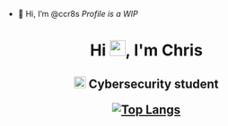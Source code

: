 - 👋 Hi, I’m @ccr8s
                                            *Profile is a WIP*

<h1 align="center">Hi <img src="https://github.com/ccr8s/ccr8s/blob/main/icons/Hi.gif" width="28px">, I'm Chris</h1>
<h2 align="center">
  <img src="https://komarev.com/ghpvc/?username=ccr8s&color=dc143c&style=for-the-badge" alt="Profile Views" style="height:21px;">
  Cybersecurity student
  <!--- <a ef="https://[your-portfolio-link]">
    <img src="https://img.shields.io/badge/Portfolio-543DE0?style=for-the-badge&logo=About.me&logoColor=white" alt="Portfolio" style="height:22px;">
  </a>
</h2>

 <details>
  <summary><h2> <img align="center" src="https://github.com/[YourUsername]/[YourUsername]/blob/main/icons/stats.gif" width="32"/> Stats</h2></summary>
  <div align="center">
    ![](https://github-readme-stats.vercel.app/api?username=ccr8s&theme=tokyonight&hide_border=false&include_all_commits=true&count_private=false)<br/>
    ![](https://github-readme-streak-stats.herokuapp.com/?user=ccr8s&theme=tokyonight&hide_border=false)<br/>
    ![](https://github-readme-stats.vercel.app/api/top-langs/?username=ccr8s&theme=tokyonight&hide_border=false&include_all_commits=true&count_private=false&layout=compact)<br/>
  </div>
</details> --->



[![Top Langs](https://github-readme-stats.vercel.app/api/top-langs/?username=ccr8s&layout=compact&theme=vision-friendly-dark)](https://github.com/anuraghazra/github-readme-stats)


<!---
ccr8s/ccr8s is a ✨ special ✨ repository because its `README.md` (this file) appears on your GitHub profile.
You can click the Preview link to take a look at your changes.
--->
